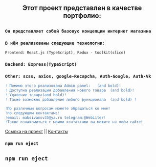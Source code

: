 <h2 align="center">Этот проект представлен в качестве портфолио:<h2>

### `Он представляет собой базовую концепцию интернет магазина`

### `В нём реализованы следующие технологии:`

`Frontend: React.js (TypeScript), Redux - toolkit(slice)`

### `Backend: Express(TypeScript)`

### `Other: scss, axios, google-Recapcha, Auth-Google, Auth-Vk`

```diff
! Помимо этого реализована Admin panel:   (and bold)!
! Доступна реализация добавления нового товара  (and bold)!
! Удаление товара(and bold)!
! Также возможно добавление любого функционала  (and bold) !
```

```diff
!По различным вопросам можете обращаться ко мне!
!по следующим контактам:!
!email: maksivanov35@ya.ru telegram:@WebLiter!
!Также ознакомиться с моими контактами вы можите на моём сайте!
```

<a href="https://store.web-liter.ru/">Ссылка на проект</a> ||
<a href="https://web-liter.ru/contacts">Контакты</a>

### `npm run eject`

## `npm run eject`
